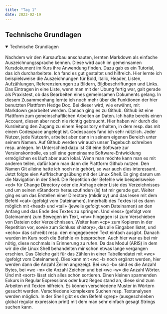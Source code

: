 ```yaml
---
title: "Tag 1"
date: 2023-02-19
---
```


## Technische Grundlagen
<details open>
<summary>Technische Grundlagen</summary>
<br>
Nachdem wir den Kursaufbau anschauten, lernten Markdown als einfache Auszeichnungssprache kennen. Diese wird auch im gemeinsamen Kursdokument im Kurs ihre Anwendung finden. Dazu gab es ein Tutorial, das ich durcharbeitete. Ich fand es gut gestaltet und hilfreich. Hier lernte ich beispielsweise die Auszeichnungen für Bold, italic, Header, Listen, Aufzählungen, Referenzierungen zu Bildern, Bildbeschriftungen und Links. Das Eintragen in eine Liste, wenn man mit der Übung fertig war, galt gerade als Praxistest, ob das Bearbeiten eines gemeinsamen Dokuments gelang. In diesem Zusammenhang lernte ich noch mehr über die Funktionen der hier benutzten Plattform Hedge Doc. Bei dieser wird, wie erwähnt, mit Markdown gearbeitet werden.   
Danach ging es zu Github. Github ist eine Plattform zum gemeinschaftlichen Arbeiten an Daten. Ich hatte bereits einen Account, diesen aber noch nie richtig gebraucht. Hier haben wir durch die Kursleitung den Zugang zu einem Repository erhalten, in dem resp. das mit einem Codespace angelegt ist. Codespaces fand ich sehr nützlich. Jeder Nutzer, jede Nutzerin, arbeitet aber dann in seinem eigenen Bereich unter seinem Namen. Auf Github werden wir auch unser Tagebuch schreiben resp. anlegen.   
Im Unterschied dazu ist Git eine Software zur Versionskontrolle, es soll eine gemeinsame Software-Entwicklung ermöglichen es läuft aber auch lokal. Wenn man möchte kann man es mit anderen teilen, dafür kann man dann die Plattform Github nutzen. Den Namen Git alleine hatte ich noch nie gehört, so war auch dies interessant.  
Jetzt folgte eien Auffrischungsübung mit der Linux Shell. Es ging darum um die Navigation in der Shell. Die Repetition der Befehle wie beispielsweise «cd» für Change Directory oder die Abfrage einer Liste des Verzeichnisses und um seinen «Standort» herauszufinden (ls) tat mir gerade gut. Weiter ging es um das Erstellen einer Directory  (mkdir xy) und das lesen mit dem Befehl «cat» (gefolgt vom Dateinamen). Innerhalb des Textes ist es dann möglich mit «head» und «tail» (jeweils gefolgt vom Dateinamen) an den Anfang und das Ende des Textes zu springen. Und «less» (gefolgt vom Dateinamen) zum Bewegen im Text, «mv» hingegen ist zum Verschieben von Dateien oder Verzeichnissen. Weiter kam «cp» zum Kopieren in der Repetition vor, sowie zum Schluss «history», das alle Eingaben listet, und «echo» das schreibt resp. den eingegebenen Text einfach ausgibt.   
Danach wurden im Kurs noch die Befehle «» besprochen. Auch hier war es bei mir nötig, diese nochmals in Erinnerung zu rufen. Da das Modul (ARIS) in dem wir die die Linux Shell behandelten mir schon etwas lange vergangen erschien.  
Das Gleiche galt für das Zählen in einer Tabellendatei mit «wc» (gefolgt vom Dateinamen). Dies kann mit «wc -l» noch ergänzt werden, hier werden dann die Anzahl Zeilen angezeigt. Bei «wc -b» sind es die Anzahl Bytes, bei «wc -m» die Anzahl Zeichen und bei «wc -w» die Anzahl Wörter. Und mit «sort» lässt sich alles schön sortieren.    
Einen kleinen spannenden Exkurs in Regular Expressions oder kurz Regex stand an, diese sind zum Arbeiten mit Texten hilfreich. Es können verschiedene Muster in Wörtern gesucht werden. Verschiedene komplexere Suchen resp. Textanalysen werden möglich. In der Shell gibt es den Befehl «grep» (ausgeschrieben global regular expression print) mit dem man sehr einfach gesagt Strings suchen kann.   
</details>
